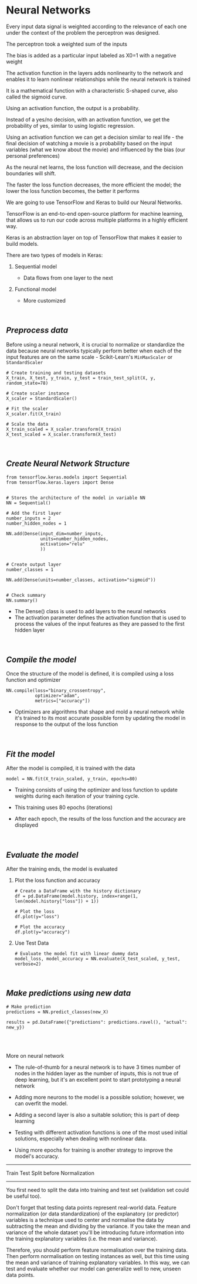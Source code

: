 # Neural Networks



Every input data signal is weighted according to the relevance of each one under the context of the problem the perceptron was designed.


The perceptron took a weighted sum of the inputs


The bias is added as a particular input labeled as X0=1 with a negative weight


The activation function in the layers adds nonlinearity to the network and enables it to learn nonlinear relationships while the neural network is trained

It is a mathematical function with a characteristic S-shaped curve, also called the sigmoid curve.


Using an activation function, the output is a probability.

Instead of a yes/no decision, with an activation function, we get the probability of yes, similar to using logistic regression.

Using an activation function we can get a decision similar to real life - the final decision of watching a movie is a probability based on the input variables (what we know about the movie) and influenced by the bias (our personal preferences)


As the neural net learns, the loss function will decrease, and the decision boundaries will shift. 

The faster the loss function decreases, the more efficient the model; the lower the loss function becomes, the better it performs


We are going to use TensorFlow and Keras to build our Neural Networks.

TensorFlow is an end-to-end open-source platform for machine learning, that allows us to run our code across multiple platforms in a highly efficient way.


Keras is an abstraction layer on top of TensorFlow that makes it easier to build models.

There are two types of models in Keras:

1) Sequential model
    * Data flows from one layer to the next

2) Functional model
    * More customized


<br>

## *Preprocess data*

Before using a neural network, it is crucial to normalize or standardize the data because neural networks typically perform better when each of the input features are on the same scale - Scikit-Learn's `MinMaxScaler` or `StandardScaler`

```
# Create training and testing datasets
X_train, X_test, y_train, y_test = train_test_split(X, y, random_state=78)

# Create scaler instance
X_scaler = StandardScaler()

# Fit the scaler
X_scaler.fit(X_train)

# Scale the data
X_train_scaled = X_scaler.transform(X_train)
X_test_scaled = X_scaler.transform(X_test)
```

<br>

## *Create Neural Network Structure*


```
from tensorflow.keras.models import Sequential
from tensorflow.keras.layers import Dense


# Stores the architecture of the model in variable NN
NN = Sequential()

# Add the first layer
number_inputs = 2
number_hidden_nodes = 1

NN.add(Dense(input_dim=number_inputs,
             units=number_hidden_nodes, 
             activation="relu" 
             ))


# Create output layer
number_classes = 1

NN.add(Dense(units=number_classes, activation="sigmoid"))


# Check summary
NN.summary()

```

* The Dense() class is used to add layers to the neural networks
* The activation parameter defines the activation function that is used to process the values of the input features as they are passed to the first hidden layer

<br>


## *Compile the model*

Once the structure of the model is defined, it is compiled using a loss function and optimizer
```
NN.compile(loss="binary_crossentropy", 
           optimizer="adam", 
           metrics=["accuracy"])
```

* Optimizers are algorithms that shape and mold a neural network while it's trained to its most accurate possible form by updating the model in response to the output of the loss function



<br>

## *Fit the model*


After the model is compiled, it is trained with the data
```
model = NN.fit(X_train_scaled, y_train, epochs=80)
```

* Training consists of using the optimizer and loss function to update weights during each iteration of your training cycle. 

* This training uses 80 epochs (iterations)

* After each epoch, the results of the loss function and the accuracy are displayed


<br>

## *Evaluate the model*

After the training ends, the model is evaluated

1. Plot the loss function and accuracy

    ```
    # Create a DataFrame with the history dictionary
    df = pd.DataFrame(model.history, index=range(1, len(model.history["loss"]) + 1))

    # Plot the loss
    df.plot(y="loss")

    # Plot the accuracy
    df.plot(y="accuracy")
    ```

2. Use Test Data

    ```
    # Evaluate the model fit with linear dummy data
    model_loss, model_accuracy = NN.evaluate(X_test_scaled, y_test, verbose=2)
    ```


<br>

## *Make predictions using new data*
```
# Make prediction
predictions = NN.predict_classes(new_X)

results = pd.DataFrame({"predictions": predictions.ravel(), "actual": new_y})
```


<br>
<br>

More on neural network

* The rule-of-thumb for a neural network is to have 3 times number of nodes in the hidden layer as the number of inputs, this is not true of deep learning, but it's an excellent point to start prototyping a neural network

* Adding more neurons to the model is a possible solution; however, we can overfit the model.

* Adding a second layer is also a suitable solution; this is part of deep learning

* Testing with different activation functions is one of the most used initial solutions, especially when dealing with nonlinear data.

* Using more epochs for training is another strategy to improve the model's accuracy.




***
Train Test Split before Normalization
***

You first need to split the data into training and test set (validation set could be useful too).

Don't forget that testing data points represent real-world data. Feature normalization (or data standardization) of the explanatory (or predictor) variables is a technique used to center and normalise the data by subtracting the mean and dividing by the variance. If you take the mean and variance of the whole dataset you'll be introducing future information into the training explanatory variables (i.e. the mean and variance).

Therefore, you should perform feature normalisation over the training data. Then perform normalisation on testing instances as well, but this time using the mean and variance of training explanatory variables. In this way, we can test and evaluate whether our model can generalize well to new, unseen data points.